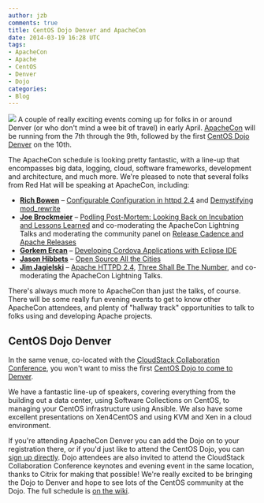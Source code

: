 ```yaml
---
author: jzb
comments: true
title: CentOS Dojo Denver and ApacheCon
date: 2014-03-19 16:28 UTC
tags:
- ApacheCon
- Apache
- CentOS
- Denver
- Dojo
categories:
- Blog
---
```


<img src="/images/blog/apachecon_denver.png"> A couple of really exciting events coming up for folks in or around Denver (or who don't mind a wee bit of travel) in early April. [ApacheCon](http://events.linuxfoundation.org/events/apachecon-north-america/) will be running from the 7th through the 9th, followed by the first [CentOS Dojo Denver](http://wiki.centos.org/Events/Dojo/Denver2014) on the 10th. 

The ApacheCon schedule is looking pretty fantastic, with a line-up that encompasses big data, logging, cloud, software frameworks, development and architecture, and much more. We're pleased to note that several folks from Red Hat will be speaking at ApacheCon, including:

 * **[Rich Bowen](http://events.linuxfoundation.org/events/apachecon-north-america/program/schedule)** &ndash; [Configurable Configuration in httpd 2.4](http://apacheconnorthamerica2014.sched.org/event/52518d9b58096196c204d5aa25620bf7?iframe=yes&w=100&sidebar=yes&bg=no) and [Demystifying mod_rewrite](http://apacheconnorthamerica2014.sched.org/event/25429f2ec27fc8862bf075fca75294c9?iframe=yes&w=100&sidebar=yes&bg=no)
 * **[Joe Brockmeier](http://apacheconnorthamerica2014.sched.org/speaker/joebrockmeier3#.UynM3XVdWD0)** &ndash; [Podling Post-Mortem: Looking Back on Incubation and Lessons Learned](http://apacheconnorthamerica2014.sched.org/event/36b2fe4ce66bba60fd5651b972c04810) and co-moderating the ApacheCon Lightning Talks and moderating the community panel on [Release Cadence and Apache Releases](http://apacheconnorthamerica2014.sched.org/event/56206612ecb78529dbc90b5b8c883f6d)
 * **[Gorkem Ercan](http://apacheconnorthamerica2014.sched.org/speaker/gorkem.ercan#.UynNu3VdWD0)** &ndash; [Developing Cordova Applications with Eclipse IDE](http://apacheconnorthamerica2014.sched.org/event/c514023470deb12f7ce4921b4bd35fe4)
 * **[Jason Hibbets](http://apacheconnorthamerica2014.sched.org/speaker/jhibbets)** &ndash; [Open Source All the Cities](http://apacheconnorthamerica2014.sched.org/event/4af470e1e0a46b47d03fc2b90bab4e56#.UynOk3VdWD0) 
 * **[Jim Jagielski](http://events.linuxfoundation.org/events/apachecon-north-america/program/schedule)** &ndash; [Apache HTTPD 2.4](http://apacheconnorthamerica2014.sched.org/event/3aa8f66444e69abec8fedeb0987fe7a6), [Three Shall Be The Number](http://apacheconnorthamerica2014.sched.org/event/e5c7dff43783c9e6c8a88bc80d30e46b), and co-moderating the ApacheCon Lightning Talks. 

There's always much more to ApacheCon than just the talks, of course. There will be some really fun evening events to get to know other ApacheCon attendees, and plenty of "hallway track" opportunities to talk to folks using and developing Apache projects.

## CentOS Dojo Denver

In the same venue, co-located with the [CloudStack Collaboration Conference](http://events.linuxfoundation.org/events/cloudstack-collaboration-conference-north-america), you won't want to miss the first [CentOS Dojo to come to Denver](http://wiki.centos.org/Events/Dojo/Denver2014). 

We have a fantastic line-up of speakers, covering everything from the building out a data center, using Software Collections on CentOS, to managing your CentOS infrastructure using Ansible. We also have some excellent presentations on Xen4CentOS and using KVM and Xen in a cloud environment.

If you're attending ApacheCon Denver you can add the Dojo on to your registration there, or if you'd just like to attend the CentOS Dojo, you can [sign up directly](https://www.regonline.com/Register/Checkin.aspx?EventID=1499698). Dojo attendees are also invited to attend the CloudStack Collaboration Conference keynotes and evening event in the same location, thanks to Citrix for making that possible! We're really excited to be bringing the Dojo to Denver and hope to see lots of the CentOS community at the Dojo. The full schedule is [on the wiki](http://wiki.centos.org/Events/Dojo/Denver2014). 
